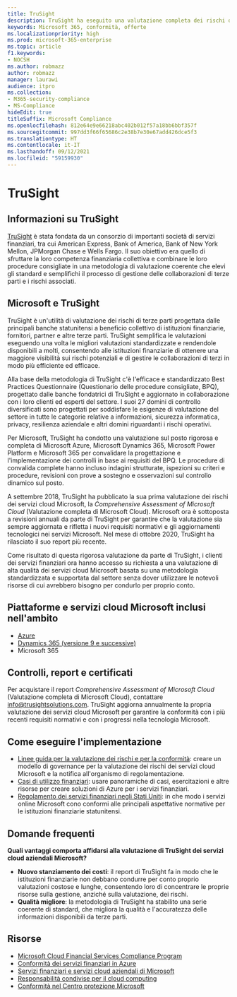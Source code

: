 ```yaml
---
title: TruSight
description: TruSight ha eseguito una valutazione completa dei rischi dei servizi cloud Microsoft progettata per soddisfare i rigorosi requisiti dei clienti dei servizi finanziari.
keywords: Microsoft 365, conformità, offerte
ms.localizationpriority: high
ms.prod: microsoft-365-enterprise
ms.topic: article
f1.keywords:
- NOCSH
ms.author: robmazz
author: robmazz
manager: laurawi
audience: itpro
ms.collection:
- M365-security-compliance
- MS-Compliance
hideEdit: true
titleSuffix: Microsoft Compliance
ms.openlocfilehash: 812e64e9e66218abc402b012f57a18bb6bbf357f
ms.sourcegitcommit: 997dd3f66f65686c2e38b7e30e67add426dce5f3
ms.translationtype: HT
ms.contentlocale: it-IT
ms.lasthandoff: 09/12/2021
ms.locfileid: "59159930"
---
```

# <a name="trusight"></a>TruSight

## <a name="about-trusight"></a>Informazioni su TruSight

[TruSight](https://trusightsolutions.com/) è stata fondata da un consorzio di importanti società di servizi finanziari, tra cui American Express, Bank of America, Bank of New York Mellon, JPMorgan Chase e Wells Fargo. Il suo obiettivo era quello di sfruttare la loro competenza finanziaria collettiva e combinare le loro procedure consigliate in una metodologia di valutazione coerente che elevi gli standard e semplifichi il processo di gestione delle collaborazioni di terze parti e i rischi associati.

## <a name="microsoft-and-trusight"></a>Microsoft e TruSight

TruSight è un'utilità di valutazione dei rischi di terze parti progettata dalle principali banche statunitensi a beneficio collettivo di istituzioni finanziarie, fornitori, partner e altre terze parti. TruSight semplifica le valutazioni eseguendo una volta le migliori valutazioni standardizzate e rendendole disponibili a molti, consentendo alle istituzioni finanziarie di ottenere una maggiore visibilità sui rischi potenziali e di gestire le collaborazioni di terzi in modo più efficiente ed efficace.

Alla base della metodologia di TruSight c'è l'efficace e standardizzato Best Practices Questionnaire (Questionario delle procedure consigliate, BPQ), progettato dalle banche fondatrici di TruSight e aggiornato in collaborazione con i loro clienti ed esperti del settore. I suoi 27 domini di controllo diversificati sono progettati per soddisfare le esigenze di valutazione del settore in tutte le categorie relative a informazioni, sicurezza informatica, privacy, resilienza aziendale e altri domini riguardanti i rischi operativi.

Per Microsoft, TruSight ha condotto una valutazione sul posto rigorosa e completa di Microsoft Azure, Microsoft Dynamics 365, Microsoft Power Platform e Microsoft 365 per convalidare la progettazione e l'implementazione dei controlli in base ai requisiti del BPQ. Le procedure di convalida complete hanno incluso indagini strutturate, ispezioni su criteri e procedure, revisioni con prove a sostegno e osservazioni sul controllo dinamico sul posto.

A settembre 2018, TruSight ha pubblicato la sua prima valutazione dei rischi dei servizi cloud Microsoft, la *Comprehensive Assessment of Microsoft Cloud* (Valutazione completa di Microsoft Cloud). Microsoft ora è sottoposta a revisioni annuali da parte di TruSight per garantire che la valutazione sia sempre aggiornata e rifletta i nuovi requisiti normativi e gli aggiornamenti tecnologici nei servizi Microsoft. Nel mese di ottobre 2020, TruSight ha rilasciato il suo report più recente.

Come risultato di questa rigorosa valutazione da parte di TruSight, i clienti dei servizi finanziari ora hanno accesso su richiesta a una valutazione di alta qualità dei servizi cloud Microsoft basata su una metodologia standardizzata e supportata dal settore senza dover utilizzare le notevoli risorse di cui avrebbero bisogno per condurlo per proprio conto.

## <a name="microsoft-in-scope-cloud-platforms--services"></a>Piattaforme e servizi cloud Microsoft inclusi nell'ambito

- [Azure](https://aka.ms/AzureCompliance)
- [Dynamics 365 (versione 9 e successive)](https://aka.ms/d365-compliance-list)
- Microsoft 365

## <a name="audits-reports-and-certificates"></a>Controlli, report e certificati

Per acquistare il report *Comprehensive Assessment of Microsoft Cloud* (Valutazione completa di Microsoft Cloud), contattare info@trusightsolutions.com. TruSight aggiorna annualmente la propria valutazione dei servizi cloud Microsoft per garantire la conformità con i più recenti requisiti normativi e con i progressi nella tecnologia Microsoft.

## <a name="how-to-implement"></a>Come eseguire l'implementazione

- [Linee guida per la valutazione dei rischi e per la conformità](https://aka.ms/RiskGovernanceGuide): creare un modello di governance per la valutazione dei rischi dei servizi cloud Microsoft e la notifica all'organismo di regolamentazione.
- [Casi di utilizzo finanziari](/azure/industry/financial/): usare panoramiche di casi, esercitazioni e altre risorse per creare soluzioni di Azure per i servizi finanziari.
- [Regolamento dei servizi finanziari negli Stati Uniti](https://aka.ms/FinServ-Guide-US): in che modo i servizi online Microsoft cono conformi alle principali aspettative normative per le istituzioni finanziarie statunitensi.

## <a name="frequently-asked-questions"></a>Domande frequenti

**Quali vantaggi comporta affidarsi alla valutazione di TruSight dei servizi cloud aziendali Microsoft?**

- **Nuovo stanziamento dei costi**: il report di TruSight fa in modo che le istituzioni finanziarie non debbano condurre per conto proprio valutazioni costose e lunghe, consentendo loro di concentrare le proprie risorse sulla gestione, anziché sulla valutazione, dei rischi.
- **Qualità migliore**: la metodologia di TruSight ha stabilito una serie coerente di standard, che migliora la qualità e l'accuratezza delle informazioni disponibili da terze parti.

## <a name="resources"></a>Risorse

- [Microsoft Cloud Financial Services Compliance Program](https://aka.ms/FSCP-Print)
- [Conformità dei servizi finanziari in Azure](https://aka.ms/FinServ-Compliance-Azure)
- [Servizi finanziari e servizi cloud aziendali di Microsoft](https://aka.ms/FinServ-Compliance)
- [Responsabilità condivise per il cloud computing](https://aka.ms/sharedresponsibility)
- [Conformità nel Centro protezione Microsoft](https://www.microsoft.com/trust-center/compliance/compliance-overview)
